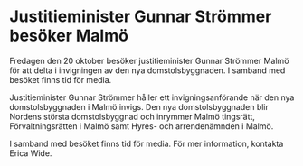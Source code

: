 # Justitieminister Gunnar Strömmer besöker Malmö

Fredagen den 20 oktober besöker justitieminister Gunnar Strömmer Malmö för att delta i invigningen av den nya domstolsbyggnaden. I samband med besöket finns tid för media.

Justitieminister Gunnar Strömmer håller ett invigningsanförande när den nya domstolsbyggnaden i Malmö invigs. Den nya domstolsbyggnaden blir Nordens största domstolsbyggnad och inrymmer Malmö tingsrätt, Förvaltningsrätten i Malmö samt Hyres- och arrendenämnden i Malmö.

I samband med besöket finns tid för media. För mer information, kontakta Erica Wide.
